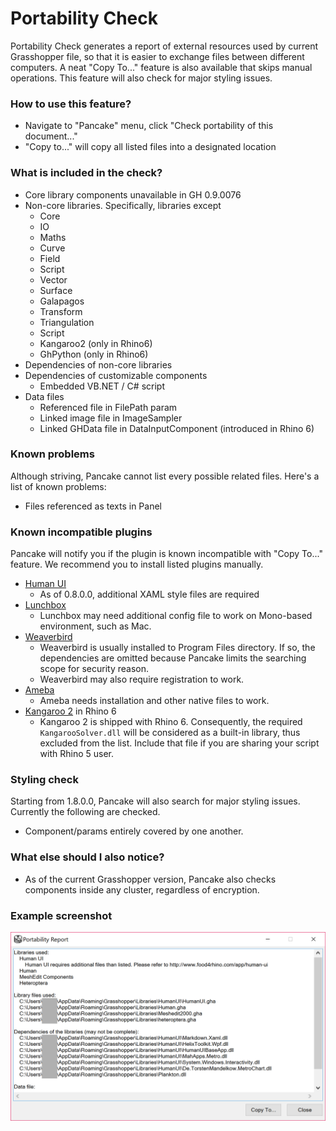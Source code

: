 # Portability Check

Portability Check generates a report of external resources used by current Grasshopper file, so that it is easier to exchange files between different computers. A neat "Copy To..." feature is also available that skips manual operations. This feature will also check for major styling issues.

### How to use this feature?

* Navigate to "Pancake" menu, click "Check portability of this document..."
* "Copy to..." will copy all listed files into a designated location

### What is included in the check?

* Core library components unavailable in GH 0.9.0076
* Non-core libraries. Specifically, libraries except
  * Core
  * IO
  * Maths
  * Curve
  * Field
  * Script
  * Vector
  * Surface
  * Galapagos
  * Transform
  * Triangulation
  * Script
  * Kangaroo2 \(only in Rhino6\)
  * GhPython \(only in Rhino6\)
* Dependencies of non-core libraries
* Dependencies of customizable components
  * Embedded VB.NET / C\# script
* Data files
  * Referenced file in FilePath param
  * Linked image file in ImageSampler
  * Linked GHData file in DataInputComponent \(introduced in Rhino 6\)

### Known problems

Although striving, Pancake cannot list every possible related files. Here's a list of known problems:

* Files referenced as texts in Panel

### Known incompatible plugins

Pancake will notify you if the plugin is known incompatible with "Copy To..." feature. We recommend you to install listed plugins manually. 

* [Human UI](http://www.food4rhino.com/app/human-ui)
  * As of 0.8.0.0, additional XAML style files are required
* [Lunchbox](http://www.food4rhino.com/app/lunchbox)
  * Lunchbox may need additional config file to work on Mono-based environment, such as Mac.
* [Weaverbird](http://www.giuliopiacentino.com/weaverbird)
  * Weaverbird is usually installed to Program Files directory. If so, the dependencies are omitted because Pancake limits the searching scope for security reason.
  * Weaverbird may also require registration to work.
* [Ameba](http://www.food4rhino.com/app/ameba-rhino)
  * Ameba needs installation and other native files to work.
* [Kangaroo 2](http://www.food4rhino.com/app/kangaroo-physics) in Rhino 6
  * Kangaroo 2 is shipped with Rhino 6. Consequently, the required `KangarooSolver.dll` will be considered as a built-in library, thus excluded from the list. Include that file if you are sharing your script with Rhino 5 user.

### Styling check

Starting from 1.8.0.0, Pancake will also search for major styling issues. Currently the following are checked.

* Component/params entirely covered by one another.

### What else should I also notice?

* As of the current Grasshopper version, Pancake also checks components inside any cluster, regardless of encryption.

### Example screenshot

![](../.gitbook/assets/protocheck.png)

